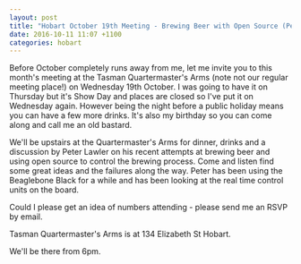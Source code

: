 ```yaml
---
layout: post
title: "Hobart October 19th Meeting - Brewing Beer with Open Source (Peter Lawler)"
date: 2016-10-11 11:07 +1100
categories: hobart
---
```


Before October completely runs away from me, let me invite you to this month's
meeting at the Tasman Quartermaster's Arms (note not our regular meeting
place!) on Wednesday 19th October. I was going to have it on Thursday but it's
Show Day and places are closed so I've put it on Wednesday again. However
being the night before a public holiday means you can have a few more drinks.
It's also my birthday so you can come along and call me an old bastard.  
  
We'll be upstairs at the Quartermaster's Arms for dinner, drinks and a
discussion by Peter Lawler on his recent attempts at brewing beer and using
open source to control the brewing process. Come and listen find some great
ideas and the failures along the way. Peter has been using the Beaglebone
Black for a while and has been looking at the real time control units on the
board.  
  
Could I please get an idea of numbers attending - please send me an RSVP by
email.  
  
Tasman Quartermaster's Arms is at 134 Elizabeth St Hobart.  
  
We'll be there from 6pm.